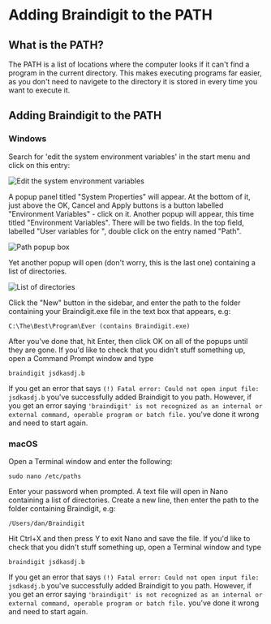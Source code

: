 # Adding Braindigit to the PATH
## What is the PATH?
The PATH is a list of locations where the computer looks if it can't find a program in the current directory. This makes executing programs far
easier, as you don't need to navigete to the directory it is stored in every time you want to execute it.

## Adding Braindigit to the PATH
### Windows
Search for 'edit the system environment variables' in the start menu and click on this entry:

![Edit the system environment variables](https://github.com/Dandigit/braindigit/raw/master/docs/img/add-to-path.PNG)

A popup panel titled "System Properties" will appear. At the bottom of it, just above the OK, Cancel and Apply buttons is a button labelled 
"Environment Variables" - click on it. Another popup will appear, this time titled "Environment Variables". There will be two fields. In the
top field, labelled "User variables for <username>", double click on the entry named "Path".
  
![Path popup box](https://github.com/Dandigit/braindigit/raw/master/docs/img/path-field-entry.PNG)

Yet another popup will open (don't worry, this is the last one) containing a list of directories.

![List of directories](https://github.com/Dandigit/braindigit/raw/master/docs/img/path-variable-popup.PNG)

Click the "New" button in the sidebar, and enter the path to the folder containing your Braindigit.exe file in the text box that appears, e.g:
```
C:\The\Best\Program\Ever (contains Braindigit.exe)
```
After you've done that, hit Enter, then click OK on all of the popups until they are gone. If you'd like to check that you didn't stuff
something up, open a Command Prompt window and type
```
braindigit jsdkasdj.b
```
If you get an error that says `(!) Fatal error: Could not open input file: jsdkasdj.b` you've successfully added Braindigit to you path. 
However, if you get an error saying `'braindigit' is not recognized as an internal or external command, operable program or batch file.` 
you've done it wrong and need to start again.

### macOS
Open a Terminal window and enter the following:
```
sudo nano /etc/paths
```
Enter your password when prompted. A text file will open in Nano containing a list of directories. Create a new line, then enter the path
to the folder containing Braindigit, e.g:
```
/Users/dan/Braindigit
```
Hit Ctrl+X and then press Y to exit Nano and save the file. If you'd like to check that you didn't stuff something up, open a Terminal 
window and type
```
braindigit jsdkasdj.b
```
If you get an error that says `(!) Fatal error: Could not open input file: jsdkasdj.b` you've successfully added Braindigit to you path. 
However, if you get an error saying `'braindigit' is not recognized as an internal or external command, operable program or batch file.` 
you've done it wrong and need to start again.
